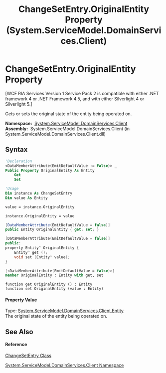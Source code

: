 ﻿---
title: ChangeSetEntry.OriginalEntity Property  (System.ServiceModel.DomainServices.Client)
TOCTitle: OriginalEntity Property
ms:assetid: P:System.ServiceModel.DomainServices.Client.ChangeSetEntry.OriginalEntity
ms:mtpsurl: https://msdn.microsoft.com/en-us/library/system.servicemodel.domainservices.client.changesetentry.originalentity(v=VS.91)
ms:contentKeyID: 28754848
ms.date: 01/27/2012
mtps_version: v=VS.91
f1_keywords:
- System.ServiceModel.DomainServices.Client.ChangeSetEntry.OriginalEntity
- System.ServiceModel.DomainServices.Client.ChangeSetEntry.get_OriginalEntity
- System.ServiceModel.DomainServices.Client.ChangeSetEntry.set_OriginalEntity
dev_langs:
- CSharp
- JScript
- VB
- FSharp
- c++
api_location:
- System.ServiceModel.DomainServices.Client.dll
api_name:
- System.ServiceModel.DomainServices.Client.ChangeSetEntry.get_OriginalEntity
- System.ServiceModel.DomainServices.Client.ChangeSetEntry.OriginalEntity
- System.ServiceModel.DomainServices.Client.ChangeSetEntry.set_OriginalEntity
api_type:
- Managed
topic_type:
- apiref
- kbSyntax
product_family_name: VS
ROBOTS: INDEX,FOLLOW
---

# ChangeSetEntry.OriginalEntity Property

\[WCF RIA Services Version 1 Service Pack 2 is compatible with either .NET framework 4 or .NET Framework 4.5, and with either Silverlight 4 or Silverlight 5.\]

Gets or sets the original state of the entity being operated on.

**Namespace:**  [System.ServiceModel.DomainServices.Client](ff422479\(v=vs.91\).md)  
**Assembly:**  System.ServiceModel.DomainServices.Client (in System.ServiceModel.DomainServices.Client.dll)

## Syntax

``` vb
'Declaration
<DataMemberAttribute(EmitDefaultValue := False)> _
Public Property OriginalEntity As Entity
    Get
    Set
```

``` vb
'Usage
Dim instance As ChangeSetEntry
Dim value As Entity

value = instance.OriginalEntity

instance.OriginalEntity = value
```

``` csharp
[DataMemberAttribute(EmitDefaultValue = false)]
public Entity OriginalEntity { get; set; }
```

``` c++
[DataMemberAttribute(EmitDefaultValue = false)]
public:
property Entity^ OriginalEntity {
    Entity^ get ();
    void set (Entity^ value);
}
```

``` fsharp
[<DataMemberAttribute(EmitDefaultValue = false)>]
member OriginalEntity : Entity with get, set
```

``` jscript
function get OriginalEntity () : Entity
function set OriginalEntity (value : Entity)
```

#### Property Value

Type: [System.ServiceModel.DomainServices.Client.Entity](ff422907\(v=vs.91\).md)  
The original state of the entity being operated on.  

## See Also

#### Reference

[ChangeSetEntry Class](ff422693\(v=vs.91\).md)

[System.ServiceModel.DomainServices.Client Namespace](ff422479\(v=vs.91\).md)


